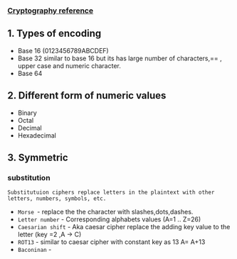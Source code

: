
### [Cryptography reference  ](https://charcharbinks.com/post/ctf_crypto_for_beginners/#base-16-32-and-64)
## 1. Types of encoding

- Base 16 (0123456789ABCDEF)
- Base 32  similar to base 16 but its has large number of characters,== , upper case and numeric character.
- Base 64
## 2. Different form of numeric values

- Binary
- Octal
- Decimal 
- Hexadecimal
## 3. Symmetric 

### substitution
`Substitutuion ciphers replace letters in the plaintext with other letters, numbers, symbols, etc.`

- `Morse `- replace the the character with slashes,dots,dashes.
- `Letter number` - Corresponding alphabets values (A=1 .. Z=26)
- `Caesarian shift` - Aka caesar cipher replace the adding key value to the letter (key =2 ,A -> C)
- `ROT13` - similar to caesar cipher with constant key as 13 A= A+13
- `Baconinan` - 

